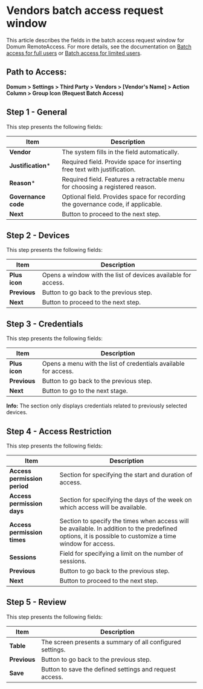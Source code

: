 # Vendors batch access request window

<!-- Fix link -->
This article describes the fields in the batch access request window for Domum RemoteAccess. For more details, see the documentation on [Batch access for full users](/v3-33/docs/domum-batch-access-for-full-users) or [Batch access for limited users](/v3-33/docs/domum-batch-access-for-limited-users).

## **Path to Access:**

**Domum > Settings > Third Party > Vendors > [Vendor's Name] > Action Column > Group Icon (Request Batch Access)**

## Step 1 - General

This step presents the following fields:

| Item            | Description                                               |
| --------------- | --------------------------------------------------------- |
| **Vendor**          | The system fills in the field automatically.               |
| **Justification***  | Required field. Provide space for inserting free text with justification. |
| **Reason***         | Required field. Features a retractable menu for choosing a registered reason. |
| **Governance code** | Optional field. Provides space for recording the governance code, if applicable. |
| **Next**            | Button to proceed to the next step.                         |

## Step 2 - Devices

This step presents the following fields:

| Item       | Description                                               |
| ---------- | --------------------------------------------------------- |
| **Plus icon**  | Opens a window with the list of devices available for access. |
| **Previous**   | Button to go back to the previous step.                   |
| **Next**       | Button to proceed to the next step.                        |

## Step 3 - Credentials

This step presents the following fields:

| Item       | Description                                               |
| ---------- | --------------------------------------------------------- |
| **Plus icon**  | Opens a menu with the list of credentials available for access. |
| **Previous**   | Button to go back to the previous step.                   |
| **Next**       | Button to go to the next stage.                            |

**Info:**
The section only displays credentials related to previously selected devices.

## Step 4 - Access Restriction

This step presents the following fields:

| Item                       | Description                                               |
| -------------------------- | --------------------------------------------------------- |
| **Access permission period**   | Section for specifying the start and duration of access.   |
| **Access permission days**     | Section for specifying the days of the week on which access will be available. |
| **Access permission times**    | Section to specify the times when access will be available. In addition to the predefined options, it is possible to customize a time window for access. |
| **Sessions**                   | Field for specifying a limit on the number of sessions.    |
| **Previous**                   | Button to go back to the previous step.                   |
| **Next**                       | Button to proceed to the next step.                        |

## Step 5 - Review

This step presents the following fields:

| Item     | Description                                               |
| -------- | --------------------------------------------------------- |
| **Table**    | The screen presents a summary of all configured settings.  |
| **Previous** | Button to go back to the previous step.                   |
| **Save**     | Button to save the defined settings and request access.   |
